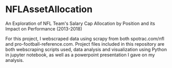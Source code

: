 # NFLAssetAllocation
An Exploration of NFL Team's Salary Cap Allocation by Position and its Impact on Performance (2013-2018)

For this project, I webscraped data using scrapy from both spotrac.com/nfl and pro-football-reference.com. Project files included in this repository are both webscraping scripts used, data analysis and visualization using Python in jupyter notebook, as well as a powerpoint presentation I gave on my analysis. 
